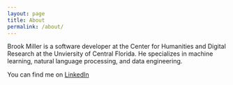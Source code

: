 ```yaml
---
layout: page
title: About
permalink: /about/
---
```


Brook Miller is a software developer at the Center for Humanities and Digital Research at the Unviersity of Central Florida. He specializes in machine learning, natural language processing, and data engineering.
 
You can find me on [LinkedIn](https://linkedin.com/in/brook-miller-data)
